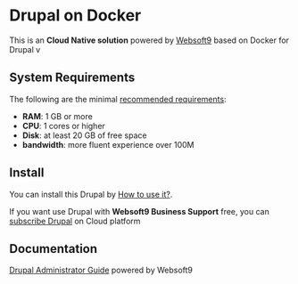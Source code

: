 # Drupal on Docker  

This is an **Cloud Native solution** powered by [Websoft9](https://www.websoft9.com) based on Docker for Drupal v

## System Requirements

The following are the minimal [recommended requirements](https://www.drupal.org/docs/user_guide/en/install-requirements.html):

* **RAM**: 1 GB or more
* **CPU**: 1 cores or higher
* **Disk**: at least 20 GB of free space
* **bandwidth**: more fluent experience over 100M  

## Install

You can install this Drupal by [How to use it?](https://github.com/Websoft9/docker-library#how-to-use-it).   

If you want use Drupal with **Websoft9 Business Support** free, you can [subscribe Drupal](https://www.websoft9.com/apps) on Cloud platform

## Documentation

[Drupal Administrator Guide](https://support.websoft9.com/docs/drupal) powered by Websoft9
